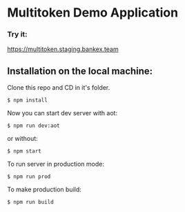 # Multitoken Demo Application 

### Try it:
https://multitoken.staging.bankex.team

## Installation on the local machine:

Clone this repo and CD in it's folder.

`$ npm install`

Now you can start dev server with aot:

`$ npm run dev:aot`

or without:

`$ npm start`

To run server in production mode:

`$ npm run prod`

To make production build: 

`$ npm run build`

